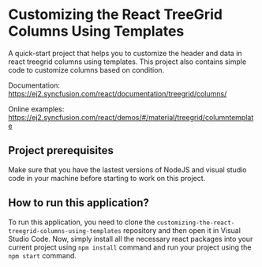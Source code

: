 # Customizing the React TreeGrid Columns Using Templates

A quick-start project that helps you to customize the header and data in react treegrid columns using templates. This project also contains simple code to customize columns based on condition.

Documentation: https://ej2.syncfusion.com/react/documentation/treegrid/columns/

Online examples: https://ej2.syncfusion.com/react/demos/#/material/treegrid/columntemplate

## Project prerequisites

Make sure that you have the lastest versions of NodeJS and visual studio code in your machine before starting to work on this project.

## How to run this application?

To run this application, you need to clone the `customizing-the-react-treegrid-columns-using-templates` repository and then open it in Visual Studio Code. Now, simply install all the necessary react packages into your current project using `npm install` command and run your project using the `npm start` command.

